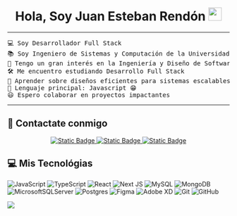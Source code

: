 <h1 align="center">
Hola, Soy Juan Esteban Rendón
	<a href="https://github.com/juanesrp" target="_self">
		<img src="https://media.giphy.com/media/hvRJCLFzcasrR4ia7z/giphy.gif" width="30">
	</a>
</h1>

<hr>

<pre>
💻 Soy Desarrollador Full Stack
📚 Soy Ingeniero de Sistemas y Computación de la Universidad Tecnológica de Pereira
📝 Tengo un gran interés en la Ingeniería y Diseño de Software
🛠️ Me encuentro estudiando Desarrollo Full Stack
🌱 Aprender sobre diseños eficientes para sistemas escalables
🌟 Lenguaje principal: Javascript 😁
😃 Espero colaborar en proyectos impactantes
</pre>
<hr>

## 🤝 Contactate conmigo

<p align="center">
	<a href="mailto:juanesrp@gmail.com"><img alt="Static Badge" src="https://img.shields.io/badge/Gmail-%23EA4335?style=for-the-badge&logo=gmail&logoColor=%23ffffff">
</a>
	<a href="https://www.linkedin.com/in/juanestebanrendonpechene/"><img alt="Static Badge" src="https://img.shields.io/badge/LinkedIn-%230A66C2?style=for-the-badge&logo=linkedin&logoColor=%23ffffff">
</a>
    <a href="https://www.instagram.com/juanesrp/"><img alt="Static Badge" src="https://img.shields.io/badge/Instagram-%23E4405F?style=for-the-badge&logo=instagram&logoColor=%23ffffff">
</a>
</p>

## 💻 Mis Tecnológias

![JavaScript](https://img.shields.io/badge/javascript-%23323330.svg?style=for-the-badge&logo=javascript&logoColor=%23F7DF1E) ![TypeScript](https://img.shields.io/badge/typescript-%23007ACC.svg?style=for-the-badge&logo=typescript&logoColor=white) ![React](https://img.shields.io/badge/react-%2320232a.svg?style=for-the-badge&logo=react&logoColor=%2361DAFB) ![Next JS](https://img.shields.io/badge/Next-black?style=for-the-badge&logo=next.js&logoColor=white) ![MySQL](https://img.shields.io/badge/mysql-4479A1.svg?style=for-the-badge&logo=mysql&logoColor=white) ![MongoDB](https://img.shields.io/badge/MongoDB-%234ea94b.svg?style=for-the-badge&logo=mongodb&logoColor=white) ![MicrosoftSQLServer](https://img.shields.io/badge/Microsoft%20SQL%20Server-CC2927?style=for-the-badge&logo=microsoft%20sql%20server&logoColor=white) ![Postgres](https://img.shields.io/badge/postgres-%23316192.svg?style=for-the-badge&logo=postgresql&logoColor=white) ![Figma](https://img.shields.io/badge/figma-%23F24E1E.svg?style=for-the-badge&logo=figma&logoColor=white) ![Adobe XD](https://img.shields.io/badge/Adobe%20XD-470137?style=for-the-badge&logo=Adobe%20XD&logoColor=#FF61F6) ![Git](https://img.shields.io/badge/git-%23F05033.svg?style=for-the-badge&logo=git&logoColor=white) ![GitHub](https://img.shields.io/badge/github-%23121011.svg?style=for-the-badge&logo=github&logoColor=white) 
   


![](https://github-readme-stats.vercel.app/api/top-langs/?username=juanesrp&theme=dark&hide_border=false&include_all_commits=false&count_private=false&layout=compact)
